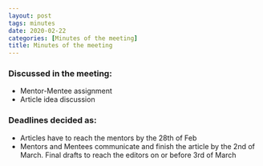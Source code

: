 ```yaml
---
layout: post
tags: minutes
date: 2020-02-22
categories: [Minutes of the meeting]
title: Minutes of the meeting
---
```


### Discussed in the meeting: 
* Mentor-Mentee assignment
* Article idea discussion

### Deadlines decided as:
* Articles have to reach the mentors by the 28th of Feb
* Mentors and Mentees communicate and finish the article by the 2nd of March.
Final drafts to reach the editors on or before 3rd of March
